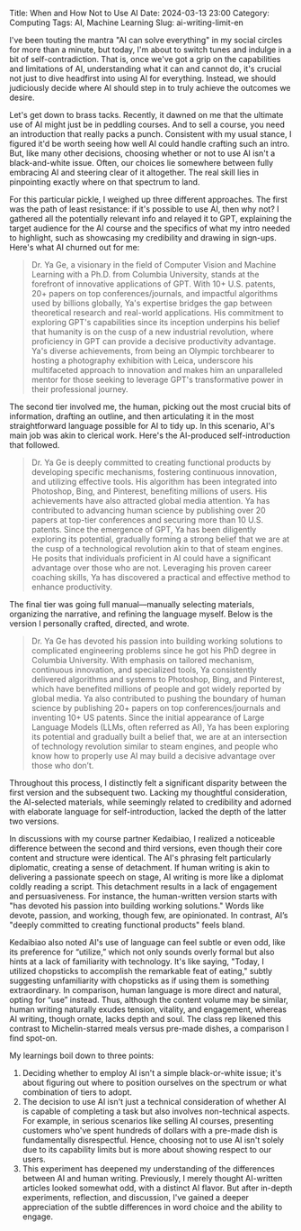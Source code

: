Title: When and How Not to Use AI
Date: 2024-03-13 23:00
Category: Computing
Tags: AI, Machine Learning
Slug: ai-writing-limit-en

I've been touting the mantra "AI can solve everything" in my social circles for more than a minute, but today, I'm about to switch tunes and indulge in a bit of self-contradiction. That is, once we've got a grip on the capabilities and limitations of AI, understanding what it can and cannot do, it's crucial not just to dive headfirst into using AI for everything. Instead, we should judiciously decide where AI should step in to truly achieve the outcomes we desire.

Let's get down to brass tacks. Recently, it dawned on me that the ultimate use of AI might just be in peddling courses. And to sell a course, you need an introduction that really packs a punch. Consistent with my usual stance, I figured it'd be worth seeing how well AI could handle crafting such an intro. But, like many other decisions, choosing whether or not to use AI isn't a black-and-white issue. Often, our choices lie somewhere between fully embracing AI and steering clear of it altogether. The real skill lies in pinpointing exactly where on that spectrum to land.

For this particular pickle, I weighed up three different approaches. The first was the path of least resistance: if it's possible to use AI, then why not? I gathered all the potentially relevant info and relayed it to GPT, explaining the target audience for the AI course and the specifics of what my intro needed to highlight, such as showcasing my credibility and drawing in sign-ups. Here's what AI churned out for me:

> Dr. Ya Ge, a visionary in the field of Computer Vision and Machine Learning with a Ph.D. from Columbia University, stands at the forefront of innovative applications of GPT. With 10+ U.S. patents, 20+ papers on top conferences/journals, and impactful algorithms used by billions globally, Ya's expertise bridges the gap between theoretical research and real-world applications. His commitment to exploring GPT's capabilities since its inception underpins his belief that humanity is on the cusp of a new industrial revolution, where proficiency in GPT can provide a decisive productivity advantage. Ya's diverse achievements, from being an Olympic torchbearer to hosting a photography exhibition with Leica, underscore his multifaceted approach to innovation and makes him an unparalleled mentor for those seeking to leverage GPT's transformative power in their professional journey.

The second tier involved me, the human, picking out the most crucial bits of information, drafting an outline, and then articulating it in the most straightforward language possible for AI to tidy up. In this scenario, AI's main job was akin to clerical work. Here's the AI-produced self-introduction that followed.

> Dr. Ya Ge is deeply committed to creating functional products by developing specific mechanisms, fostering continuous innovation, and utilizing effective tools. His algorithm has been integrated into Photoshop, Bing, and Pinterest, benefiting millions of users. His achievements have also attracted global media attention. Ya has contributed to advancing human science by publishing over 20 papers at top-tier conferences and securing more than 10 U.S. patents. Since the emergence of GPT, Ya has been diligently exploring its potential, gradually forming a strong belief that we are at the cusp of a technological revolution akin to that of steam engines. He posits that individuals proficient in AI could have a significant advantage over those who are not. Leveraging his proven career coaching skills, Ya has discovered a practical and effective method to enhance productivity.

The final tier was going full manual—manually selecting materials, organizing the narrative, and refining the language myself. Below is the version I personally crafted, directed, and wrote.

> Dr. Ya Ge has devoted his passion into building working solutions to complicated engineering problems since he got his PhD degree in Columbia University. With emphasis on tailored mechanism, continuous innovation, and specialized tools, Ya consistently delivered algorithms and systems to Photoshop, Bing, and Pinterest, which have benefited millions of people and got widely reported by global media. Ya also contributed to pushing the boundary of human science by publishing 20+ papers on top conferences/journals and inventing 10+ US patents. Since the initial appearance of Large Language Models (LLMs, often referred as AI), Ya has been exploring its potential and gradually built a belief that, we are at an intersection of technology revolution similar to steam engines, and people who know how to properly use AI may build a decisive advantage over those who don’t. 

Throughout this process, I distinctly felt a significant disparity between the first version and the subsequent two. Lacking my thoughtful consideration, the AI-selected materials, while seemingly related to credibility and adorned with elaborate language for self-introduction, lacked the depth of the latter two versions.

In discussions with my course partner Kedaibiao, I realized a noticeable difference between the second and third versions, even though their core content and structure were identical. The AI's phrasing felt particularly diplomatic, creating a sense of detachment. If human writing is akin to delivering a passionate speech on stage, AI writing is more like a diplomat coldly reading a script. This detachment results in a lack of engagement and persuasiveness. For instance, the human-written version starts with "has devoted his passion into building working solutions." Words like devote, passion, and working, though few, are opinionated. In contrast, AI’s "deeply committed to creating functional products" feels bland.

Kedaibiao also noted AI's use of language can feel subtle or even odd, like its preference for “utilize,” which not only sounds overly formal but also hints at a lack of familiarity with technology. It's like saying, "Today, I utilized chopsticks to accomplish the remarkable feat of eating," subtly suggesting unfamiliarity with chopsticks as if using them is something extraordinary. In comparison, human language is more direct and natural, opting for “use” instead. Thus, although the content volume may be similar, human writing naturally exudes tension, vitality, and engagement, whereas AI writing, though ornate, lacks depth and soul. The class rep likened this contrast to Michelin-starred meals versus pre-made dishes, a comparison I find spot-on.

My learnings boil down to three points:

1. Deciding whether to employ AI isn't a simple black-or-white issue; it's about figuring out where to position ourselves on the spectrum or what combination of tiers to adopt.
2. The decision to use AI isn't just a technical consideration of whether AI is capable of completing a task but also involves non-technical aspects. For example, in serious scenarios like selling AI courses, presenting customers who've spent hundreds of dollars with a pre-made dish is fundamentally disrespectful. Hence, choosing not to use AI isn't solely due to its capability limits but is more about showing respect to our users.
3. This experiment has deepened my understanding of the differences between AI and human writing. Previously, I merely thought AI-written articles looked somewhat odd, with a distinct AI flavor. But after in-depth experiments, reflection, and discussion, I've gained a deeper appreciation of the subtle differences in word choice and the ability to engage.